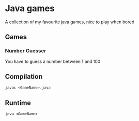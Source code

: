 # Java games

A collection of my favourite java games, nice to play when bored

## Games
### Number Guesser
You have to guess a number between 1 and 100



## Compilation
```bash
javac <GameName>.java
```

## Runtime
```
java <GameName>
```
